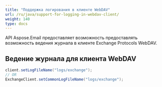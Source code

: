 ```yaml
---
title: "Поддержка логирования в клиенте WebDAV"
url: /ru/java/support-for-logging-in-webdav-client/
weight: 140
type: docs
---
```



API Aspose.Email предоставляет возможность предоставлять возможность ведения журнала в клиенте Exchange Protocols WebDAV.
## **Ведение журнала для клиента WebDAV**


~~~Java
client.setLogFileName("logs/exchange");
// OR
ExchangeClient.setCommonLogFileName("logs/exchange");
~~~
